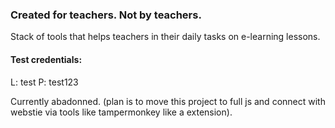 ### Created for teachers. Not by teachers.

Stack of tools that helps teachers in their daily tasks on e-learning lessons.

#### Test credentials:
L: test
P: test123

Currently abadonned. (plan is to move this project to full js and connect with webstie via tools like tampermonkey like a extension).